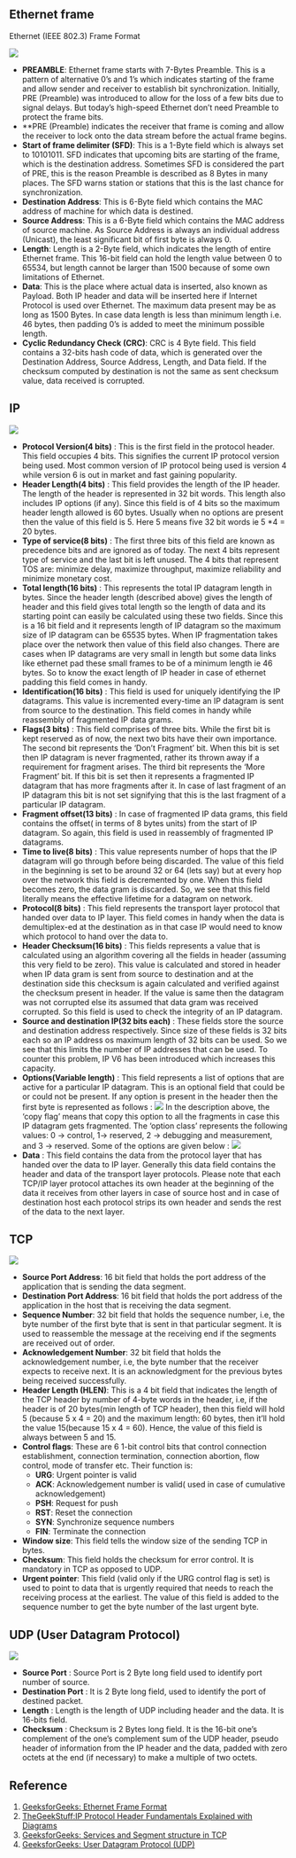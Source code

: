 ## Ethernet frame

Ethernet (IEEE 802.3) Frame Format

![](../Images/Network/NetworkSegment/1.png)

- **PREAMBLE**: Ethernet frame starts with 7-Bytes Preamble. This is a pattern of alternative 0’s and 1’s which indicates starting of the frame and allow sender and receiver to establish bit synchronization. Initially, PRE (Preamble) was introduced to allow for the loss of a few bits due to signal delays. But today’s high-speed Ethernet don’t need Preamble to protect the frame bits.
- **PRE (Preamble) indicates the receiver that frame is coming and allow the receiver to lock onto the data stream before the actual frame begins.
- **Start of frame delimiter (SFD)**: This is a 1-Byte field which is always set to 10101011. SFD indicates that upcoming bits are starting of the frame, which is the destination address. Sometimes SFD is considered the part of PRE, this is the reason Preamble is described as 8 Bytes in many places. The SFD warns station or stations that this is the last chance for synchronization.
- **Destination Address**: This is 6-Byte field which contains the MAC address of machine for which data is destined.
- **Source Address**: This is a 6-Byte field which contains the MAC address of source machine. As Source Address is always an individual address (Unicast), the least significant bit of first byte is always 0.
- **Length**: Length is a 2-Byte field, which indicates the length of entire Ethernet frame. This 16-bit field can hold the length value between 0 to 65534, but length cannot be larger than 1500 because of some own limitations of Ethernet.
- **Data**: This is the place where actual data is inserted, also known as Payload. Both IP header and data will be inserted here if Internet Protocol is used over Ethernet. The maximum data present may be as long as 1500 Bytes. In case data length is less than minimum length i.e. 46 bytes, then padding 0’s is added to meet the minimum possible length.
- **Cyclic Redundancy Check (CRC)**: CRC is 4 Byte field. This field contains a 32-bits hash code of data, which is generated over the Destination Address, Source Address, Length, and Data field. If the checksum computed by destination is not the same as sent checksum value, data received is corrupted.

## IP

![](../Images/Network/NetworkSegment/2.png)

- **Protocol Version(4 bits)** : This is the first field in the protocol header. This field occupies 4 bits. This signifies the current IP protocol version being used. Most common version of IP protocol being used is version 4 while version 6 is out in market and fast gaining popularity.
- **Header Length(4 bits)** : This field provides the length of the IP header. The length of the header is represented in 32 bit words. This length also includes IP options (if any). Since this field is of 4 bits so the maximum header length allowed is 60 bytes. Usually when no options are present then the value of this field is 5. Here 5 means five 32 bit words ie 5 *4 = 20 bytes.
- **Type of service(8 bits)** : The first three bits of this field are known as precedence bits and are ignored as of today. The next 4 bits represent type of service and the last bit is left unused. The 4 bits that represent TOS are: minimize delay, maximize throughput, maximize reliability and minimize monetary cost.
- **Total length(16 bits)** : This represents the total IP datagram length in bytes. Since the header length (described above) gives the length of header and this field gives total length so the length of data and its starting point can easily be calculated using these two fields. Since this is a 16 bit field and it represents length of IP datagram so the maximum size of IP datagram can be 65535 bytes. When IP fragmentation takes place over the network then value of this field also changes. There are cases when IP datagrams are very small in length but some data links like ethernet pad these small frames to be of a minimum length ie 46 bytes. So to know the exact length of IP header in case of ethernet padding this field comes in handy.
- **Identification(16 bits)** : This field is used for uniquely identifying the IP datagrams. This value is incremented every-time an IP datagram is sent from source to the destination. This field comes in handy while reassembly of fragmented IP data grams.
- **Flags(3 bits)** : This field comprises of three bits. While the first bit is kept reserved as of now, the next two bits have their own importance. The second bit represents the ‘Don’t Fragment’ bit. When this bit is set then IP datagram is never fragmented, rather its thrown away if a requirement for fragment arises. The third bit represents the ‘More Fragment’ bit. If this bit is set then it represents a fragmented IP datagram that has more fragments after it. In case of last fragment of an IP datagram this bit is not set signifying that this is the last fragment of a particular IP datagram.
- **Fragment offset(13 bits)** : In case of fragmented IP data grams, this field contains the offset( in terms of 8 bytes units) from the start of IP datagram. So again, this field is used in reassembly of fragmented IP datagrams.
- **Time to live(8 bits)** : This value represents number of hops that the IP datagram will go through before being discarded. The value of this field in the beginning is set to be around 32 or 64 (lets say) but at every hop over the network this field is decremented by one. When this field becomes zero, the data gram is discarded. So, we see that this field literally means the effective lifetime for a datagram on network.
- **Protocol(8 bits)** : This field represents the transport layer protocol that handed over data to IP layer. This field comes in handy when the data is demultiplex-ed at the destination as in that case IP would need to know which protocol to hand over the data to.
- **Header Checksum(16 bits)** : This fields represents a value that is calculated using an algorithm covering all the fields in header (assuming this very field to be zero). This value is calculated and stored in header when IP data gram is sent from source to destination and at the destination side this checksum is again calculated and verified against the checksum present in header. If the value is same then the datagram was not corrupted else its assumed that data gram was received corrupted. So this field is used to check the integrity of an IP datagram.
- **Source and destination IP(32 bits each)** : These fields store the source and destination address respectively. Since size of these fields is 32 bits each so an IP address os  maximum length of 32 bits can be used. So we see that this limits the number of IP addresses that can be used. To counter this problem, IP V6 has been introduced which increases this capacity.
- **Options(Variable length)** : This field represents a list of options that are active for a particular IP datagram. This is an optional field that could be or could not be present. If any option is present in the header then the first byte is represented as follows :
![](../Images/Network/NetworkSegment/3.png)
In the description above, the ‘copy flag’ means that copy this option to all the fragments in case this IP datagram gets fragmented. The ‘option class’ represents the following values: 0 -> control, 1-> reserved, 2 -> debugging and measurement, and 3 -> reserved. Some of the options are given below :
![](../Images/Network/NetworkSegment/4.png)
- **Data** : This field contains the data from the protocol layer that has handed over the data to IP layer. Generally this data field contains the header and data of the transport layer protocols. Please note that each TCP/IP layer protocol attaches its own header at the beginning of the data it receives from other layers in case of source host and in case of destination host each protocol strips its own header and sends the rest of the data to the next layer.

## TCP

![](../Images/Network/NetworkSegment/5.png)

- **Source Port Address**: 16 bit field that holds the port address of the application that is sending the data segment.
- **Destination Port Address**: 16 bit field that holds the port address of the application in the host that is receiving the data segment.
- **Sequence Number**: 32 bit field that holds the sequence number, i.e, the byte number of the first byte that is sent in that particular segment. It is used to reassemble the message at the receiving end if the segments are received out of order.
- **Acknowledgement Number**: 32 bit field that holds the acknowledgement number, i.e, the byte number that the receiver expects to receive next. It is an acknowledgment for the previous bytes being received successfully.
- **Header Length (HLEN)**: This is a 4 bit field that indicates the length of the TCP header by number of 4-byte words in the header, i.e, if the header is of 20 bytes(min length of TCP header), then this field will hold 5 (because 5 x 4 = 20) and the maximum length: 60 bytes, then it’ll hold the value 15(because 15 x 4 = 60). Hence, the value of this field is always between 5 and 15.
- **Control flags**: These are 6 1-bit control bits that control connection establishment, connection termination, connection abortion, flow control, mode of transfer etc. Their function is:
    - **URG**: Urgent pointer is valid
    - **ACK**: Acknowledgement number is valid( used in case of cumulative acknowledgement)
    - **PSH**: Request for push
    - **RST**: Reset the connection
    - **SYN**: Synchronize sequence numbers
    - **FIN**: Terminate the connection
- **Window size**: This field tells the window size of the sending TCP in bytes.
- **Checksum**: This field holds the checksum for error control. It is mandatory in TCP as opposed to UDP.
- **Urgent pointer**: This field (valid only if the URG control flag is set) is used to point to data that is urgently required that needs to reach the receiving process at the earliest. The value of this field is added to the sequence number to get the byte number of the last urgent byte.

## UDP (User Datagram Protocol)

![](../Images/Network/NetworkSegment/6.png)

- **Source Port** : Source Port is 2 Byte long field used to identify port number of source.
- **Destination Port** : It is 2 Byte long field, used to identify the port of destined packet.
- **Length** : Length is the length of UDP including header and the data. It is 16-bits field.
- **Checksum** : Checksum is 2 Bytes long field. It is the 16-bit one’s complement of the one’s complement sum of the UDP header, pseudo header of information from the IP header and the data, padded with zero octets at the end (if necessary) to make a multiple of two octets.

## Reference

1. [GeeksforGeeks: Ethernet Frame Format](https://www.geeksforgeeks.org/ethernet-frame-format/)
1. [TheGeekStuff:IP Protocol Header Fundamentals Explained with Diagrams](https://www.thegeekstuff.com/2012/03/ip-protocol-header/)
1. [GeeksforGeeks: Services and Segment structure in TCP](https://www.geeksforgeeks.org/services-and-segment-structure-in-tcp/)
1. [GeeksforGeeks: User Datagram Protocol (UDP)](https://www.geeksforgeeks.org/user-datagram-protocol-udp/)